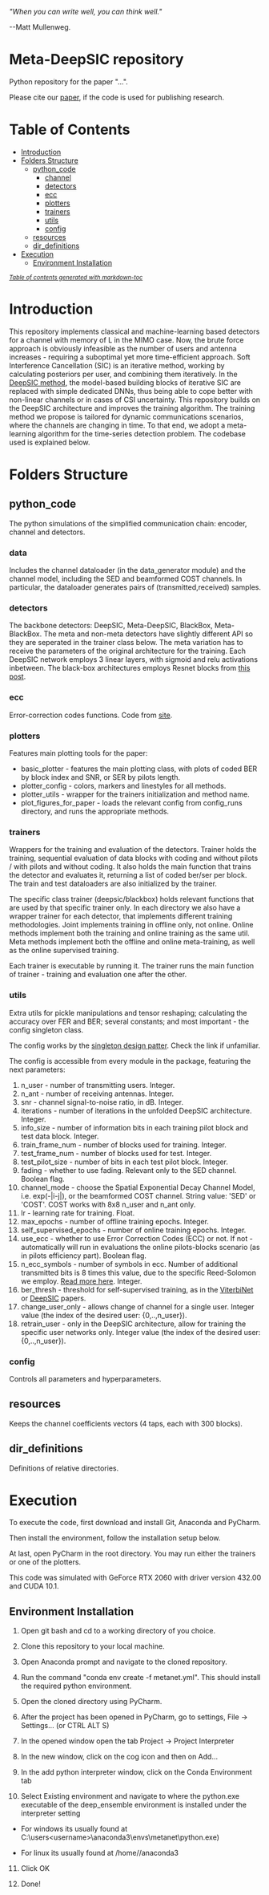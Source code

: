 *"When you can write well, you can think well."* 

--Matt Mullenweg.

# Meta-DeepSIC repository

Python repository for the paper "...".

Please cite our [paper](...), if the code is used for publishing research.

# Table of Contents

- [Introduction](#introduction)
- [Folders Structure](#folders-structure)
  * [python_code](#python_code)
    + [channel](#channel)
    + [detectors](#detectors)
    + [ecc](#ecc)
    + [plotters](#plotters)
    + [trainers](#trainers)
    + [utils](#utils)
    + [config](#config)
  * [resources](#resources)
  * [dir_definitions](#dir_definitions)
- [Execution](#execution)
  * [Environment Installation](#environment-installation)

<small><i><a href='http://ecotrust-canada.github.io/markdown-toc/'>Table of contents generated with markdown-toc</a></i></small>

# Introduction

This repository implements classical and machine-learning based detectors for a channel with memory of L in the MIMO case. Now, the brute force approach is obviously infeasible as the number of users and antenna increases - requiring a suboptimal yet more time-efficient approach. Soft Interference Cancellation (SIC) is an iterative method, working by calculating posteriors per user, and combining them iteratively. In the [DeepSIC method](https://arxiv.org/abs/2002.03214), the model-based building blocks of iterative SIC are replaced with simple dedicated DNNs, thus being able to cope better with non-linear channels or in cases of CSI uncertainty. This repository builds on the DeepSIC architecture and improves the training algorithm. The training method we propose is tailored for dynamic communications scenarios, where the channels are changing in time. To that end, we adopt a meta-learning algorithm for the time-series detection problem. The codebase used is explained below.

# Folders Structure

## python_code 

The python simulations of the simplified communication chain: encoder, channel and detectors.

### data 

Includes the channel dataloader (in the data_generator module) and the channel model, including the SED and beamformed COST channels. In particular, the dataloader generates pairs of (transmitted,received) samples. 

### detectors

The backbone detectors: DeepSIC, Meta-DeepSIC, BlackBox, Meta-BlackBox. The meta and non-meta detectors have slightly different API so they are seperated in the trainer class below. The meta variation has to receive the parameters of the original architecture for the training. Each DeepSIC network employs 3 linear layers, with sigmoid and relu activations inbetween. The black-box architectures employs Resnet blocks from [this post](https://stackoverflow.com/questions/60817390/implementing-a-simple-resnet-block-with-pytorch).

### ecc

Error-correction codes functions. Code from [site](https://en.wikiversity.org/wiki/Reed%E2%80%93Solomon_codes_for_coders).

### plotters

Features main plotting tools for the paper:

* basic_plotter - features the main plotting class, with plots of coded BER by block index and SNR, or SER by pilots length.
* plotter_config - colors, markers and linestyles for all methods.
* plotter_utils - wrapper for the trainers initialization and method name.
* plot_figures_for_paper - loads the relevant config from config_runs directory, and runs the appropriate methods.

### trainers 

Wrappers for the training and evaluation of the detectors. Trainer holds the training, sequential evaluation of data blocks with coding and without pilots / with pilots and without coding. It also holds the main function that trains the detector and evaluates it, returning a list of coded ber/ser per block. The train and test dataloaders are also initialized by the trainer.

The specific class trainer (deepsic/blackbox) holds relevant functions that are used by that specific trainer only. In each directory we also have a wrapper trainer for each detector, that implements different training methodologies. Joint implements training in offline only, not online. Online methods implement both the training and online training as the same util. Meta methods implement both the offline and online meta-training, as well as the online supervised training. 

Each trainer is executable by running it. The trainer runs the main function of trainer - training and evaluation one after the other.

### utils

Extra utils for pickle manipulations and tensor reshaping; calculating the accuracy over FER and BER; several constants; and most important - the config singleton class.

The config works by the [singleton design patter](https://en.wikipedia.org/wiki/Singleton_pattern). Check the link if unfamiliar. 

The config is accessible from every module in the package, featuring the next parameters:

1. n_user - number of transmitting users. Integer.
2. n_ant - number of receiving antennas. Integer.
3. snr - channel signal-to-noise ratio, in dB. Integer.
4. iterations - number of iterations in the unfolded DeepSIC architecture. Integer.
5. info_size - number of information bits in each training pilot block and test data block. Integer.
6. train_frame_num - number of blocks used for training. Integer.
7. test_frame_num - number of blocks used for test. Integer.
8. test_pilot_size - number of bits in each test pilot block. Integer.
9. fading - whether to use fading. Relevant only to the SED channel. Boolean flag.
10. channel_mode - choose the Spatial Exponential Decay Channel Model, i.e. exp(-|i-j|), or the beamformed COST channel. String value: 'SED' or 'COST'. COST works with 8x8 n_user and n_ant only.
11. lr - learning rate for training. Float.
12. max_epochs - number of offline training epochs. Integer.
13. self_supervised_epochs - number of online training epochs. Integer.
14. use_ecc - whether to use Error Correction Codes (ECC) or not. If not - automatically will run in evaluations the online pilots-blocks scenario (as in pilots efficiency part). Boolean flag.
15. n_ecc_symbols - number of symbols in ecc. Number of additional transmitted bits is 8 times this value, due to the specific Reed-Solomon we employ. [Read more here](https://en.wikiversity.org/wiki/Reed%E2%80%93Solomon_codes_for_coders). Integer.
16. ber_thresh - threshold for self-supervised training, as in the [ViterbiNet](https://arxiv.org/abs/1905.10750) or [DeepSIC](https://arxiv.org/abs/2002.03214) papers.
17. change_user_only - allows change of channel for a single user. Integer value (the index of the desired user: {0,..,n_user}).
18. retrain_user - only in the DeepSIC architecture, allow for training the specific user networks only. Integer value (the index of the desired user: {0,..,n_user}).

### config

Controls all parameters and hyperparameters.

## resources

Keeps the channel coefficients vectors (4 taps, each with 300 blocks).

## dir_definitions 

Definitions of relative directories.

# Execution

To execute the code, first download and install Git, Anaconda and PyCharm.

Then install the environment, follow the installation setup below. 

At last, open PyCharm in the root directory. You may run either the trainers or one of the plotters.

This code was simulated with GeForce RTX 2060 with driver version 432.00 and CUDA 10.1. 

## Environment Installation

1. Open git bash and cd to a working directory of you choice.

2. Clone this repository to your local machine.

3. Open Anaconda prompt and navigate to the cloned repository.

4. Run the command "conda env create -f metanet.yml". This should install the required python environment.

5. Open the cloned directory using PyCharm.

6. After the project has been opened in PyCharm, go to settings, File -> Settings... (or CTRL ALT S)

7. In the opened window open the tab Project -> Project Interpreter

8. In the new window, click on the cog icon and then on Add...

9. In the add python interpreter window, click on the Conda Environment tab

10. Select Existing environment and navigate to where the python.exe executable of the deep_ensemble environment is installed under the interpreter setting

  - For windows its usually found at C:\users\<username>\anaconda3\envs\metanet\python.exe)

  - For linux its usually found at /home/<username>/anaconda3
  
11. Click OK

12. Done!
